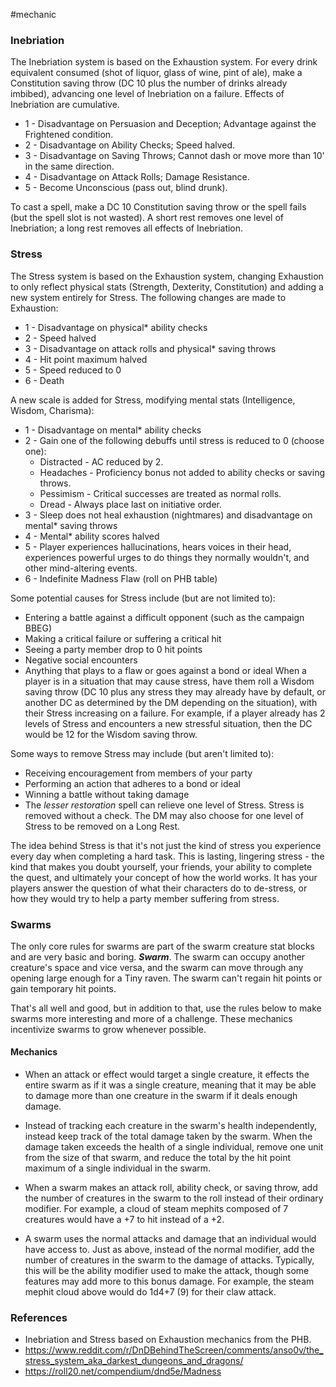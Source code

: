  #mechanic 

### Inebriation

The Inebriation system is based on the Exhaustion system. For every drink equivalent consumed (shot of liquor, glass of wine, pint of ale), make a Constitution saving throw (DC 10 plus the number of drinks already imbibed), advancing one level of Inebriation on a failure. Effects of Inebriation are cumulative.

* 1 - Disadvantage on Persuasion and Deception; Advantage against the Frightened condition.
* 2 - Disadvantage on Ability Checks; Speed halved.
* 3 - Disadvantage on Saving Throws; Cannot dash or move more than 10' in the same direction.
* 4 - Disadvantage on Attack Rolls; Damage Resistance.
* 5 - Become Unconscious (pass out, blind drunk).

To cast a spell, make a DC 10 Constitution saving throw or the spell fails (but the spell slot is not wasted). A short rest removes one level of Inebriation; a long rest removes all effects of Inebriation.

### Stress

The Stress system is based on the Exhaustion system, changing Exhaustion to only reflect physical stats (Strength, Dexterity, Constitution) and adding a new system entirely for Stress. The following changes are made to Exhaustion:
* 1 - Disadvantage on physical* ability checks
* 2 - Speed halved
* 3 - Disadvantage on attack rolls and physical* saving throws
* 4 - Hit point maximum halved
* 5 - Speed reduced to 0
* 6 - Death

A new scale is added for Stress, modifying mental stats (Intelligence, Wisdom, Charisma):
* 1 - Disadvantage on mental* ability checks
* 2 - Gain one of the following debuffs until stress is reduced to 0 (choose one):
	* Distracted - AC reduced by 2.
	* Headaches - Proficiency bonus not added to ability checks or saving throws.
	* Pessimism - Critical successes are treated as normal rolls.
	* Dread - Always place last on initiative order.
* 3 - Sleep does not heal exhaustion (nightmares) and disadvantage on mental* saving throws
* 4 - Mental* ability scores halved
* 5 - Player experiences hallucinations, hears voices in their head, experiences powerful urges to do things they normally wouldn't, and other mind-altering events.
* 6 - Indefinite Madness Flaw (roll on PHB table)

Some potential causes for Stress include (but are not limited to):
* Entering a battle against a difficult opponent (such as the campaign BBEG)
* Making a critical failure or suffering a critical hit
* Seeing a party member drop to 0 hit points
* Negative social encounters
* Anything that plays to a flaw or goes against a bond or ideal
When a player is in a situation that may cause stress, have them roll a Wisdom saving throw (DC 10 plus any stress they may already have by default, or another DC as determined by the DM depending on the situation), with their Stress increasing on a failure. For example, if a player already has 2 levels of Stress and encounters a new stressful situation, then the DC would be 12 for the Wisdom saving throw.

Some ways to remove Stress may include (but aren't limited to):
* Receiving encouragement from members of your party
* Performing an action that adheres to a bond or ideal
* Winning a battle without taking damage
* The *lesser restoration* spell can relieve one level of Stress.
Stress is removed without a check. The DM may also choose for one level of Stress to be removed on a Long Rest.

The idea behind Stress is that it's not just the kind of stress you experience every day when completing a hard task. This is lasting, lingering stress - the kind that makes you doubt yourself, your friends, your ability to complete the quest, and ultimately your concept of how the world works. It has your players answer the question of what their characters do to de-stress, or how they would try to help a party member suffering from stress.

### Swarms

The only core rules for swarms are part of the swarm creature stat blocks and are very basic and boring.
	***Swarm***. The swarm can occupy another creature's space and vice versa, and the swarm can move through any opening large enough for a Tiny raven. The swarm can't regain hit points or gain temporary hit points.

That's all well and good, but in addition to that, use the rules below to make swarms more interesting and more of a challenge. These mechanics incentivize swarms to grow whenever possible.

#### Mechanics

 - When an attack or effect would target a single creature, it effects the entire swarm as if it was a single creature, meaning that it may be able to damage more than one creature in the swarm if it deals enough damage.

 - Instead of tracking each creature in the swarm's health independently, instead keep track of the total damage taken by the swarm. When the damage taken exceeds the health of a single individual, remove one unit from the size of that swarm, and reduce the total by the hit point maximum of a single individual in the swarm.

 - When a swarm makes an attack roll, ability check, or saving throw, add the number of creatures in the swarm to the roll instead of their ordinary modifier. For example, a cloud of steam mephits composed of 7 creatures would have a +7 to hit instead of a +2.

 - A swarm uses the normal attacks and damage that an individual would have access to. Just as above, instead of the normal modifier, add the number of creatures in the swarm to the damage of attacks. Typically, this will be the ability modifier used to make the attack, though some features may add more to this bonus damage. For example, the steam mephit cloud above would do 1d4+7 (9) for their claw attack.

### References

* Inebriation and Stress based on Exhaustion mechanics from the PHB.
* https://www.reddit.com/r/DnDBehindTheScreen/comments/anso0v/the_stress_system_aka_darkest_dungeons_and_dragons/
* https://roll20.net/compendium/dnd5e/Madness
